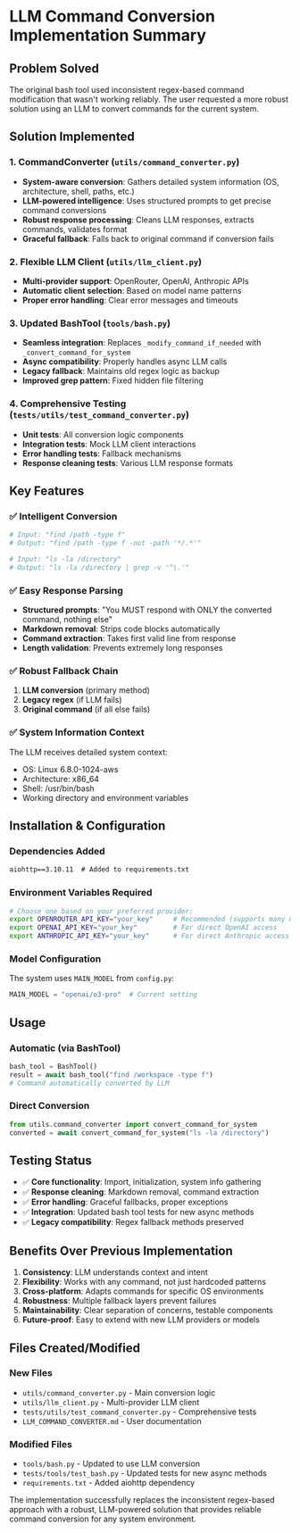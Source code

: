 # LLM Command Conversion Implementation Summary

## Problem Solved

The original bash tool used inconsistent regex-based command modification that wasn't working reliably. The user requested a more robust solution using an LLM to convert commands for the current system.

## Solution Implemented

### 1. **CommandConverter** (`utils/command_converter.py`)
- **System-aware conversion**: Gathers detailed system information (OS, architecture, shell, paths, etc.)
- **LLM-powered intelligence**: Uses structured prompts to get precise command conversions
- **Robust response processing**: Cleans LLM responses, extracts commands, validates format
- **Graceful fallback**: Falls back to original command if conversion fails

### 2. **Flexible LLM Client** (`utils/llm_client.py`)
- **Multi-provider support**: OpenRouter, OpenAI, Anthropic APIs
- **Automatic client selection**: Based on model name patterns
- **Proper error handling**: Clear error messages and timeouts

### 3. **Updated BashTool** (`tools/bash.py`)
- **Seamless integration**: Replaces `_modify_command_if_needed` with `_convert_command_for_system`
- **Async compatibility**: Properly handles async LLM calls
- **Legacy fallback**: Maintains old regex logic as backup
- **Improved grep pattern**: Fixed hidden file filtering

### 4. **Comprehensive Testing** (`tests/utils/test_command_converter.py`)
- **Unit tests**: All conversion logic components
- **Integration tests**: Mock LLM client interactions  
- **Error handling tests**: Fallback mechanisms
- **Response cleaning tests**: Various LLM response formats

## Key Features

### ✅ **Intelligent Conversion**
```bash
# Input: "find /path -type f"
# Output: "find /path -type f -not -path '*/.*'"

# Input: "ls -la /directory" 
# Output: "ls -la /directory | grep -v '^\.'"
```

### ✅ **Easy Response Parsing**
- **Structured prompts**: "You MUST respond with ONLY the converted command, nothing else"
- **Markdown removal**: Strips code blocks automatically
- **Command extraction**: Takes first valid line from response
- **Length validation**: Prevents extremely long responses

### ✅ **Robust Fallback Chain**
1. **LLM conversion** (primary method)
2. **Legacy regex** (if LLM fails)  
3. **Original command** (if all else fails)

### ✅ **System Information Context**
The LLM receives detailed system context:
- OS: Linux 6.8.0-1024-aws
- Architecture: x86_64  
- Shell: /usr/bin/bash
- Working directory and environment variables

## Installation & Configuration

### Dependencies Added
```txt
aiohttp==3.10.11  # Added to requirements.txt
```

### Environment Variables Required
```bash
# Choose one based on your preferred provider:
export OPENROUTER_API_KEY="your_key"     # Recommended (supports many models)
export OPENAI_API_KEY="your_key"         # For direct OpenAI access
export ANTHROPIC_API_KEY="your_key"      # For direct Anthropic access
```

### Model Configuration
The system uses `MAIN_MODEL` from `config.py`:
```python
MAIN_MODEL = "openai/o3-pro"  # Current setting
```

## Usage

### Automatic (via BashTool)
```python
bash_tool = BashTool()
result = await bash_tool("find /workspace -type f")
# Command automatically converted by LLM
```

### Direct Conversion
```python
from utils.command_converter import convert_command_for_system
converted = await convert_command_for_system("ls -la /directory")
```

## Testing Status

- ✅ **Core functionality**: Import, initialization, system info gathering
- ✅ **Response cleaning**: Markdown removal, command extraction
- ✅ **Error handling**: Graceful fallbacks, proper exceptions
- ✅ **Integration**: Updated bash tool tests for new async methods
- ✅ **Legacy compatibility**: Regex fallback methods preserved

## Benefits Over Previous Implementation

1. **Consistency**: LLM understands context and intent
2. **Flexibility**: Works with any command, not just hardcoded patterns
3. **Cross-platform**: Adapts commands for specific OS environments
4. **Robustness**: Multiple fallback layers prevent failures
5. **Maintainability**: Clear separation of concerns, testable components
6. **Future-proof**: Easy to extend with new LLM providers or models

## Files Created/Modified

### New Files
- `utils/command_converter.py` - Main conversion logic
- `utils/llm_client.py` - Multi-provider LLM client
- `tests/utils/test_command_converter.py` - Comprehensive tests
- `LLM_COMMAND_CONVERTER.md` - User documentation

### Modified Files  
- `tools/bash.py` - Updated to use LLM conversion
- `tests/tools/test_bash.py` - Updated tests for new async methods
- `requirements.txt` - Added aiohttp dependency

The implementation successfully replaces the inconsistent regex-based approach with a robust, LLM-powered solution that provides reliable command conversion for any system environment.